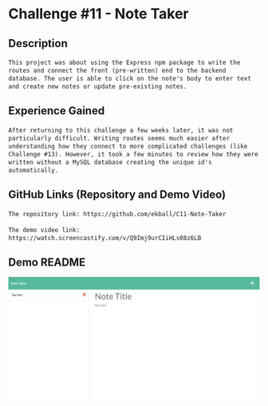 # Challenge #11 - Note Taker

## Description

    This project was about using the Express npm package to write the routes and connect the front (pre-written) end to the backend database. The user is able to click on the note's body to enter text and create new notes or update pre-existing notes. 

## Experience Gained

    After returning to this challenge a few weeks later, it was not particularly difficult. Writing routes seems much easier after understanding how they connect to more complicated challenges (like Challenge #13). However, it took a few minutes to review how they were written without a MySQL database creating the unique id's automatically.

## GitHub Links (Repository and Demo Video)

    The repository link: https://github.com/ekball/C11-Note-Taker

    The demo video link: https://watch.screencastify.com/v/Q9Imj9urCIiHLs08z6LB

## Demo README

![demo-note-taker](./assets/images/screenshot.png)
